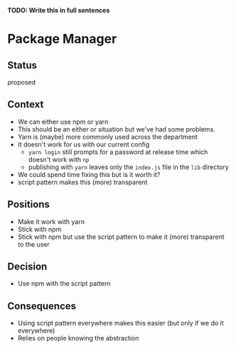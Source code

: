 **TODO: Write this in full sentences**

# Package Manager

## Status

<!--- What is the status, such as proposed, accepted, rejected, deprecated, superseded, etc.? -->

proposed

## Context

<!--- What is the issue that we're seeing that is motivating this decision or change? -->

- We can either use npm or yarn
- This should be an either or situation but we've had some problems.
- Yarn is (maybe) more commonly used across the department
- It doesn't work for us with our current config
  - `yarn login` still prompts for a password at release time which doesn't work with `np`
  - publishing with `yarn` leaves only the `index.js` file in the `lib` directory
- We could spend time fixing this but is it worth it?
- script pattern makes this (more) transparent

## Positions

<!--- What are the differing positions or proposals on this issue? -->

- Make it work with yarn
- Stick with npm
- Stick with npm but use the script pattern to make it (more) transparent to the user

## Decision

<!-- What is the change that we're proposing and/or doing? -->

- Use npm with the script pattern

## Consequences

<!-- What becomes easier or more difficult to do because of this change? -->

- Using script pattern everywhere makes this easier (but only if we do it everywhere)
- Relies on people knowing the abstraction
